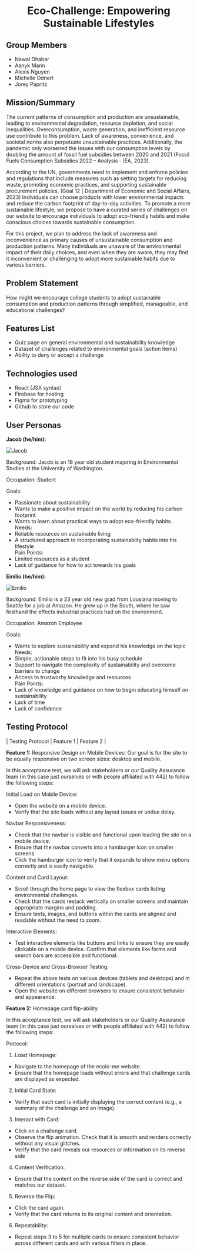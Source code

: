 <h1 align="center"> Eco-Challenge: Empowering Sustainable Lifestyles</h1>

## Group Members
- Nawal Dhabar
- Aanyk Mann
- Alexis Nguyen
- Michelle Odnert
- Jorey Papritz

## Mission/Summary
The current patterns of consumption and production are unsustainable, leading to environmental degradation, resource depletion, and social inequalities. Overconsumption, waste generation, and inefficient resource use contribute to this problem. Lack of awareness, convenience, and societal norms also perpetuate unsustainable practices. Additionally, the pandemic only worsened the issues with our consumption levels by doubling the amount of fossil fuel subsidies between 2020 and 2021 (Fossil Fuels Consumption Subsidies 2022 – Analysis - IEA, 2023).

According to the UN, governments need to implement and enforce policies and regulations that include measures such as setting targets for reducing waste, promoting economic practices, and supporting sustainable procurement policies. (Goal 12 | Department of Economic and Social Affairs, 2023) Individuals can choose products with lower environmental impacts and reduce the carbon footprint of day-to-day activities. To promote a more sustainable lifestyle, we propose to have a curated series of challenges on our website to encourage individuals to adopt eco-friendly habits and make conscious choices towards sustainable consumption.

For this project, we plan to address the lack of awareness and inconvenience as primary causes of unsustainable consumption and production patterns. Many individuals are unaware of the environmental impact of their daily choices, and even when they are aware, they may find it inconvenient or challenging to adopt more sustainable habits due to various barriers. 

## Problem Statement
How might we encourage college students to adopt sustainable consumption and production patterns through simplified, manageable, and educational challenges?

## Features List
- Quiz page on general environmental and sustainability knowledge
- Dataset of challenges related to environmental goals (action items) 
- Ability to deny or accept a challenge

## Technologies used
- React (JSX syntax)
- Firebase for hosting
- Figma for prototyping
- Github to store our code

## User Personas
**Jacob (he/him):**

![Jacob](/public/img/Persona1.jpg)

Background: Jacob is an 18 year old student majoring in Environmental Studies at the University of Washington.  

Occupation: Student  

Goals:
- Passionate about sustainability
- Wants to make a positive impact on the world by reducing his carbon footprint
- Wants to learn about practical ways to adopt eco-friendly habits.  
Needs: 
- Reliable resources on sustainable living 
- A structured approach to incorporating sustainablity habits into his lifestyle  
Pain Points: 
- Limited resources as a student
- Lack of guidance for how to act towards his goals



**Emilio (he/him):**

![Emilio](/public/img/Persona2.jpg)

Background: Emilio is a 23 year old new grad from Lousiana moving to Seattle for a job at Amazon. He grew up in the South, where he saw firsthand the effects industrial practices had on the environment.  

Occupation: Amazon Employee  

Goals: 
- Wants to explore sustainability and expand his knowledge on the topic  
Needs: 
- Simple, actionable steps to fit into his busy schedule
- Support to navigate the complexity of sustainability and overcome barriers to change
- Access to trustworhy knowledge and resources  
Pain Points:
- Lack of knowledge and guidance on how to begin educating himself on sustainability
- Lack of time
- Lack of confidence


## Testing Protocol
| Testing Protocol | Feature 1 | Feature 2 |

**Feature 1:** Responsive Design on Mobile Devices: Our goal is for the site to be equally responsive on two screen sizes: desktop and mobile.

In this acceptance test, we will ask stakeholders or our Quality Assurance team (in this case just ourselves or with people affiliated with 442) to follow the following steps:  

Initial Load on Mobile Device:
- Open the website on a mobile device.
- Verify that the site loads without any layout issues or undue delay.  

Navbar Responsiveness:
- Check that the navbar is visible and functional upon loading the site on a mobile device.
- Ensure that the navbar converts into a hamburger icon on smaller screens.
- Click the hamburger icon to verify that it expands to show menu options correctly and is easily navigable.  

Content and Card Layout:
- Scroll through the home page to view the flexbox cards listing environmental challenges.
- Check that the cards restack vertically on smaller screens and maintain appropriate margins and padding.
- Ensure texts, images, and buttons within the cards are aligned and readable without the need to zoom.    

Interactive Elements:
- Test interactive elements like buttons and links to ensure they are easily clickable on a mobile device.
Confirm that elements like forms and search bars are accessible and functional.  

Cross-Device and Cross-Browser Testing:
- Repeat the above tests on various devices (tablets and desktops) and in different orientations (portrait and landscape).
- Open the website on different browsers to ensure consistent behavior and appearance.  


**Feature 2:** Homepage card flip-ability

In this acceptance test, we will ask stakeholders or our Quality Assurance team (in this case just ourselves or with people affiliated with 442) to follow the following steps:

Protocol:  

1. Load Homepage:  
- Navigate to the homepage of the ecolo-me website.
- Ensure that the homepage loads without errors and that challenge cards are displayed as expected.  

2. Initial Card State:
- Verify that each card is initially displaying the correct content (e.g., a summary of the challenge and an image).  

3. Interact with Card:
- Click on a challenge card.
- Observe the flip animation. Check that it is smooth and renders correctly without any visual glitches.
- Verify that the card reveals our resources or information on its reverse side  

4. Content Verification:
- Ensure that the content on the reverse side of the card is correct and matches our dataset.  

5. Reverse the Flip:
- Click the card again.
- Verify that the card returns to its original content and orientation.  

6. Repeatability:  
- Repeat steps 3 to 5 for multiple cards to ensure consistent behavior across different cards and with various filters in place.  




